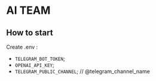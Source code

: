 # AI TEAM

## How to start

Create .env :

- `TELEGRAM_BOT_TOKEN`;
- `OPENAI_API_KEY`;
- `TELEGRAM_PUBLIC_CHANNEL`; // @telegram_channel_name
